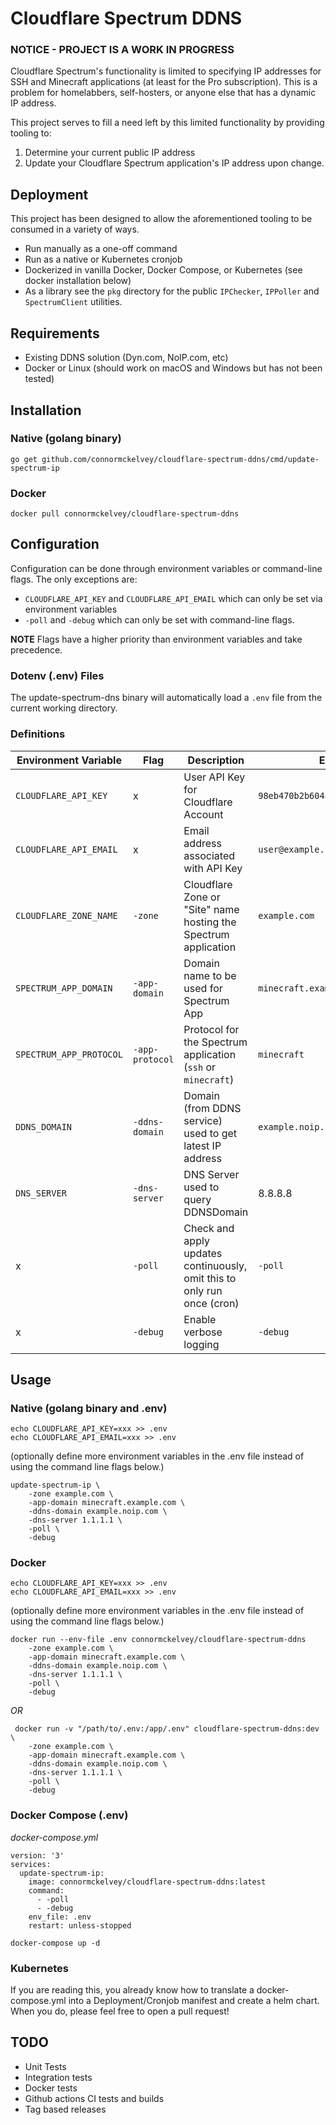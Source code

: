 # Cloudflare Spectrum DDNS

### NOTICE - PROJECT IS A WORK IN PROGRESS

Cloudflare Spectrum's functionality is limited to specifying IP addresses for SSH and Minecraft applications (at least for the Pro subscription). This is a problem for homelabbers, self-hosters, or anyone else that has a dynamic IP address.

This project serves to fill a need left by this limited functionality by providing tooling to:
1. Determine your current public IP address
2. Update your Cloudflare Spectrum application's IP address upon change.

## Deployment
This project has been designed to allow the aforementioned tooling to be consumed in a variety of ways.
- Run manually as a one-off command
- Run as a native or Kubernetes cronjob
- Dockerized in vanilla Docker, Docker Compose, or Kubernetes (see docker installation below)
- As a library see the `pkg` directory for the public `IPChecker`, `IPPoller` and `SpectrumClient` utilities.

## Requirements

- Existing DDNS solution (Dyn.com, NoIP.com, etc)
- Docker or Linux (should work on macOS and Windows but has not been tested)

## Installation

### Native (golang binary)

```
go get github.com/connormckelvey/cloudflare-spectrum-ddns/cmd/update-spectrum-ip
```

### Docker

```
docker pull connormckelvey/cloudflare-spectrum-ddns
```

## Configuration

Configuration can be done through environment variables or command-line flags. The only exceptions are:
- `CLOUDFLARE_API_KEY` and `CLOUDFLARE_API_EMAIL` which can only be set via environment variables
- `-poll` and `-debug` which can only be set with command-line flags.

**NOTE** Flags have a higher priority than environment variables and take precedence.

### Dotenv (.env) Files
The update-spectrum-dns binary will automatically load a `.env` file from the current working directory.


### Definitions

|Environment Variable|Flag|Description|Example
|---|---|---|---|
|`CLOUDFLARE_API_KEY`|x|User API Key for Cloudflare Account|`98eb470b2b60482e259d28648895d9e1`|
|`CLOUDFLARE_API_EMAIL`|x|Email address associated with API Key|`user@example.com`|
|`CLOUDFLARE_ZONE_NAME`|`-zone`|Cloudflare Zone or "Site" name hosting the Spectrum application|`example.com`|
|`SPECTRUM_APP_DOMAIN`|`-app-domain`|Domain name to be used for Spectrum App|`minecraft.example.com`|
|`SPECTRUM_APP_PROTOCOL`|`-app-protocol`|Protocol for the Spectrum application (`ssh` or `minecraft`)| `minecraft`
|`DDNS_DOMAIN`|`-ddns-domain`|Domain (from DDNS service) used to get latest IP address|`example.noip.com`|
|`DNS_SERVER`|`-dns-server`|DNS Server used to query DDNSDomain|8.8.8.8|
|x|`-poll`|Check and apply updates continuously, omit this to only run once (cron)|`-poll`|
|x|`-debug`|Enable verbose logging|`-debug`|


## Usage

### Native (golang binary and .env)

```
echo CLOUDFLARE_API_KEY=xxx >> .env
echo CLOUDFLARE_API_EMAIL=xxx >> .env
```
(optionally define more environment variables in the .env file instead of using the command line flags below.)


```
update-spectrum-ip \
    -zone example.com \
    -app-domain minecraft.example.com \
    -ddns-domain example.noip.com \
    -dns-server 1.1.1.1 \
    -poll \
    -debug
```

### Docker

```
echo CLOUDFLARE_API_KEY=xxx >> .env
echo CLOUDFLARE_API_EMAIL=xxx >> .env
```
(optionally define more environment variables in the .env file instead of using the command line flags below.)

```
docker run --env-file .env connormckelvey/cloudflare-spectrum-ddns
    -zone example.com \
    -app-domain minecraft.example.com \
    -ddns-domain example.noip.com \
    -dns-server 1.1.1.1 \
    -poll \
    -debug
```

*OR* 

```
 docker run -v "/path/to/.env:/app/.env" cloudflare-spectrum-ddns:dev \
    -zone example.com \
    -app-domain minecraft.example.com \
    -ddns-domain example.noip.com \
    -dns-server 1.1.1.1 \
    -poll \
    -debug
 ```


### Docker Compose (.env)

*docker-compose.yml*

```
version: '3'
services:
  update-spectrum-ip:
    image: connormckelvey/cloudflare-spectrum-ddns:latest
    command: 
      - -poll
      - -debug
    env_file: .env
    restart: unless-stopped
```

```
docker-compose up -d
```

### Kubernetes

If you are reading this, you already know how to translate a docker-compose.yml into a Deployment/Cronjob manifest and create a helm chart. When you do, please feel free to open a pull request!

## TODO

- Unit Tests
- Integration tests
- Docker tests
- Github actions CI tests and builds
- Tag based releases